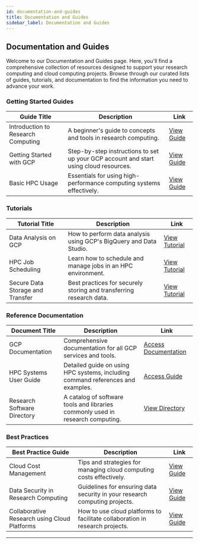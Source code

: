 ```yaml
---
id: documentation-and-guides
title: Documentation and Guides
sidebar_label: Documentation and Guides
---
```


## Documentation and Guides

Welcome to our Documentation and Guides page. Here, you'll find a comprehensive collection of resources designed to support your research computing and cloud computing projects. Browse through our curated lists of guides, tutorials, and documentation to find the information you need to advance your work.

### Getting Started Guides

| Guide Title                          | Description                                              | Link                  |
|--------------------------------------|----------------------------------------------------------|-----------------------|
| Introduction to Research Computing   | A beginner's guide to concepts and tools in research computing. | [View Guide](../Knowledge_Base/intro-research-computing-guide.md) |
| Getting Started with GCP             | Step-by-step instructions to set up your GCP account and start using cloud resources. | [View Guide](#) |
| Basic HPC Usage                      | Essentials for using high-performance computing systems effectively. | [View Guide](#) |

### Tutorials

| Tutorial Title                       | Description                                              | Link                  |
|--------------------------------------|----------------------------------------------------------|-----------------------|
| Data Analysis on GCP                 | How to perform data analysis using GCP's BigQuery and Data Studio. | [View Tutorial](#) |
| HPC Job Scheduling                   | Learn how to schedule and manage jobs in an HPC environment. | [View Tutorial](#) |
| Secure Data Storage and Transfer     | Best practices for securely storing and transferring research data. | [View Tutorial](#) |

### Reference Documentation

| Document Title                       | Description                                              | Link                  |
|--------------------------------------|----------------------------------------------------------|-----------------------|
| GCP Documentation                    | Comprehensive documentation for all GCP services and tools. | [Access Documentation](https://cloud.google.com/docs) |
| HPC Systems User Guide               | Detailed guide on using HPC systems, including command references and examples. | [Access Guide](#) |
| Research Software Directory          | A catalog of software tools and libraries commonly used in research computing. | [View Directory](#) |

### Best Practices

| Best Practice Guide                  | Description                                              | Link                  |
|--------------------------------------|----------------------------------------------------------|-----------------------|
| Cloud Cost Management                | Tips and strategies for managing cloud computing costs effectively. | [View Guide](#) |
| Data Security in Research Computing  | Guidelines for ensuring data security in your research computing projects. | [View Guide](#) |
| Collaborative Research using Cloud Platforms | How to use cloud platforms to facilitate collaboration in research projects. | [View Guide](#) |

---
